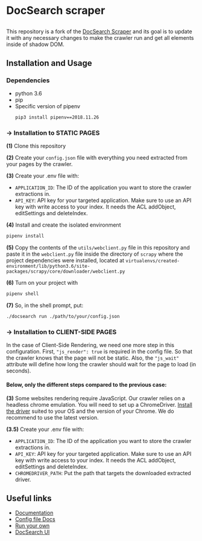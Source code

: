 # DocSearch scraper

## 

This repository is a fork of the [DocSearch Scraper](https://github.com/algolia/docsearch-scraper) and its goal is to update it with any necessary changes to make the crawler run and get all elements inside of shadow DOM.

## Installation and Usage

### Dependencies
- python 3.6
- pip
- Specific version of pipenv
  ```bash
  pip3 install pipenv==2018.11.26
  ```

### &rarr; Installation to **STATIC PAGES**
**(1)** Clone this repository

**(2)** Create your `config.json` file with everything you need extracted from your pages by the crawler.

**(3)** Create your .env file with:
  - `APPLICATION_ID`: The ID of the application you want to store the crawler extractions in.
  - `API_KEY`: API key for your targeted application. Make sure to use an API key with write access to your index. It needs the ACL addObject, editSettings and deleteIndex.

**(4)** Install and create the isolated environment
  ```bash
  pipenv install
  ```

**(5)** Copy the contents of the `utils/webclient.py` file in this repository and paste it in the `webclient.py` file inside the directory of `scrapy` where the project dependencies were installed, located at `virtualenvs/created-environment/lib/python3.6/site-packages/scrapy/core/downloader/webclient.py`

**(6)** Turn on your project with
  ```bash
  pipenv shell
  ```

**(7)** So, in the shell prompt, put:
  ```bash
  ./docsearch run ./path/to/your/config.json
  ```

### &rarr; Installation to **CLIENT-SIDE PAGES**
In the case of Client-Side Rendering, we need one more step in this configuration. First, `"js_render": true` is required in the config file. So that the crawler knows that the page will not be static. Also, the `"js_wait"` attribute will define how long the crawler should wait for the page to load (in seconds).

#### Below, only the different steps compared to the previous case:

**(3)** Some websites rendering require JavaScript. Our crawler relies on a headless chrome emulation. You will need to set up a ChromeDriver.
[Install the driver](https://chromedriver.chromium.org/getting-started) suited to your OS and the version of your Chrome. We do recommend to use the latest version.

**(3.5)** Create your .env file with:
  - `APPLICATION_ID`: The ID of the application you want to store the crawler extractions in.
  - `API_KEY`: API key for your targeted application. Make sure to use an API key with write access to your index. It needs the ACL addObject, editSettings and deleteIndex.
  - `CHROMEDRIVER_PATH`: Put the path that targets the downloaded extracted driver.

## Useful links

- [Documentation](https://docsearch.algolia.com/)
- [Config file Docs](https://docsearch.algolia.com/docs/legacy/config-file/)
- [Run your own](https://docsearch.algolia.com/docs/legacy/run-your-own/)
- [DocSearch UI](https://github.com/algolia/docsearch)